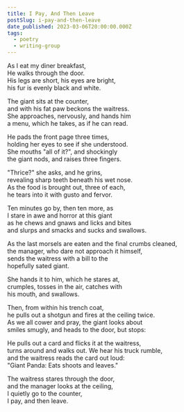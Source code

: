 ```yaml
---
title: I Pay, And Then Leave
postSlug: i-pay-and-then-leave
date_published: 2023-03-06T20:00:00.000Z
tags:
  - poetry
  - writing-group
---
```


As I eat my diner breakfast,  
He walks through the door.  
His legs are short, his eyes are bright,  
his fur is evenly black and white.

The giant sits at the counter,  
and with his fat paw beckons the waitress.  
She approaches, nervously, and hands him  
a menu, which he takes, as if he can read.

He pads the front page three times,  
holding her eyes to see if she understood.  
She mouths "all of it?", and shockingly  
the giant nods, and raises three fingers.

"Thrice?" she asks, and he grins,  
revealing sharp teeth beneath his wet nose.  
As the food is brought out, three of each,  
he tears into it with gusto and fervor.

Ten minutes go by, then ten more, as  
I stare in awe and horror at this giant  
as he chews and gnaws and licks and bites  
and slurps and smacks and sucks and swallows.

As the last morsels are eaten and the final crumbs cleaned,  
the manager, who dare not approach it himself,  
sends the waitress with a bill to the  
hopefully sated giant.

She hands it to him, which he stares at,  
crumples, tosses in the air, catches with  
his mouth, and swallows.

Then, from within his trench coat,  
he pulls out a shotgun and fires at the ceiling twice.  
As we all cower and pray, the giant looks about  
smiles smugly, and heads to the door, but stops:

He pulls out a card and flicks it at the waitress,  
turns around and walks out. We hear his truck rumble,  
and the waitress reads the card out loud:  
"Giant Panda: Eats shoots and leaves."

The waitress stares through the door,  
and the manager looks at the ceiling,  
I quietly go to the counter,  
I pay, and then leave.
